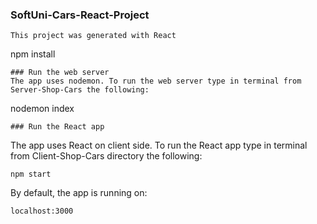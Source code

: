 ### SoftUni-Cars-React-Project
```
This project was generated with React
```
npm install
```
### Run the web server
The app uses nodemon. To run the web server type in terminal from Server-Shop-Cars the following:
```
nodemon index
```
### Run the React app
```
The app uses React on client side. To run the React app type in terminal from Client-Shop-Cars directory the following:
```
npm start
```
By default, the app is running on:
```
localhost:3000
